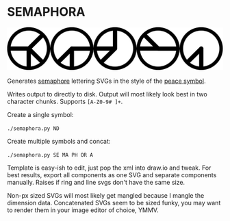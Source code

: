 # SEMAPHORA

![SEMAPHORA](semaphora.png "SEMAPHORA")

Generates [semaphore](https://en.wikipedia.org/wiki/Flag_semaphore) lettering SVGs in the style of the [peace symbol](https://en.wikipedia.org/wiki/Peace_symbols).

Writes output to directly to disk. Output will most likely look best in two character chunks. Supports `[A-Z0-9# ]+`.

Create a single symbol:

`./semaphora.py ND`

Create multiple symbols and concat:

`./semaphora.py SE MA PH OR A`


Template is easy-ish to edit, just pop the xml into draw.io and tweak. For best results, export all components as one SVG and separate components manually. Raises if ring and line svgs don't have the same size.

Non-px sized SVGs will most likely get mangled because I mangle the dimension data. Concatenated SVGs seem to be sized funky, you may want to render them in your image editor of choice, YMMV.
